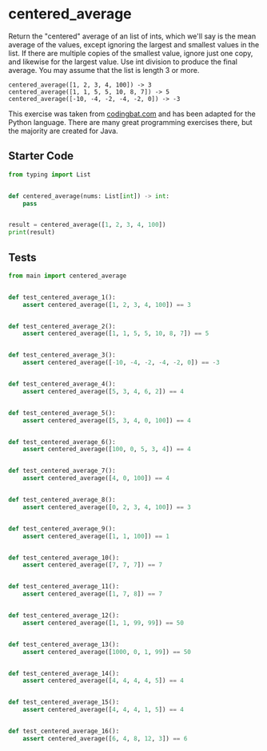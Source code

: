 # centered_average





Return the "centered" average of an list of ints, which we'll say is the mean average of the values, except ignoring the largest and smallest values in the list. If there are multiple copies of the smallest value, ignore just one copy, and likewise for the largest value. Use int division to produce the final average. You may assume that the list is length 3 or more.

```
centered_average([1, 2, 3, 4, 100]) -> 3
centered_average([1, 1, 5, 5, 10, 8, 7]) -> 5
centered_average([-10, -4, -2, -4, -2, 0]) -> -3
```

This exercise was taken from [codingbat.com](https://codingbat.com/prob/p136585) and has been adapted for the Python language. There are many great programming exercises there, but the majority are created for Java.

## Starter Code
```python
from typing import List


def centered_average(nums: List[int]) -> int:
    pass


result = centered_average([1, 2, 3, 4, 100])
print(result)
```

## Tests
```python
from main import centered_average


def test_centered_average_1():
    assert centered_average([1, 2, 3, 4, 100]) == 3


def test_centered_average_2():
    assert centered_average([1, 1, 5, 5, 10, 8, 7]) == 5


def test_centered_average_3():
    assert centered_average([-10, -4, -2, -4, -2, 0]) == -3


def test_centered_average_4():
    assert centered_average([5, 3, 4, 6, 2]) == 4


def test_centered_average_5():
    assert centered_average([5, 3, 4, 0, 100]) == 4


def test_centered_average_6():
    assert centered_average([100, 0, 5, 3, 4]) == 4


def test_centered_average_7():
    assert centered_average([4, 0, 100]) == 4


def test_centered_average_8():
    assert centered_average([0, 2, 3, 4, 100]) == 3


def test_centered_average_9():
    assert centered_average([1, 1, 100]) == 1


def test_centered_average_10():
    assert centered_average([7, 7, 7]) == 7


def test_centered_average_11():
    assert centered_average([1, 7, 8]) == 7


def test_centered_average_12():
    assert centered_average([1, 1, 99, 99]) == 50


def test_centered_average_13():
    assert centered_average([1000, 0, 1, 99]) == 50


def test_centered_average_14():
    assert centered_average([4, 4, 4, 4, 5]) == 4


def test_centered_average_15():
    assert centered_average([4, 4, 4, 1, 5]) == 4


def test_centered_average_16():
    assert centered_average([6, 4, 8, 12, 3]) == 6
```
